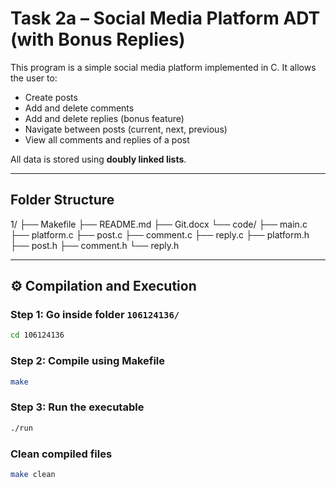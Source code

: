 # Task 2a – Social Media Platform ADT (with Bonus Replies)

This program is a simple social media platform implemented in C.
It allows the user to:
- Create posts
- Add and delete comments
- Add and delete replies (bonus feature)
- Navigate between posts (current, next, previous)
- View all comments and replies of a post

All data is stored using **doubly linked lists**.

---

## Folder Structure
1/
├── Makefile
├── README.md
├── Git.docx
└── code/
├── main.c
├── platform.c
├── post.c
├── comment.c
├── reply.c
├── platform.h
├── post.h
├── comment.h
└── reply.h


---

## ⚙️ Compilation and Execution

### Step 1: Go inside folder `106124136/`
```bash
cd 106124136
```
### Step 2: Compile using Makefile
```bash
make
```
### Step 3: Run the executable
```bash
./run
```
### Clean compiled files
```bash
make clean
```

